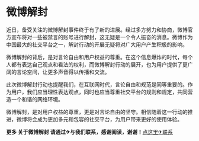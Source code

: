 # 微博解封

近日，备受关注的微博解封事件终于有了新的进展。经过多方努力和协商，微博官方宣布将对一些被禁言的账号进行解封，这无疑是一个令人振奋的消息。微博作为中国最大的社交平台之一，解封行动的开展无疑将对广大用户产生积极的影响。

微博解封的背后，是对言论自由和用户权益的尊重。在这个信息爆炸的时代，每个人都有表达自己观点和看法的权利，而微博解封行动的展开，也为用户提供了更广阔的言论空间，让更多声音得以传播和交流。

此次微博解封行动也提醒我们，在互联网时代，言论自由和规范是同等重要的。作为用户，我们应当理性表达观点，同时也应当尊重社交平台的规则和规定，共同营造一个和谐的网络环境。

微博解封，是对用户权益的尊重，更是对言论自由的坚守。相信随着这一行动的推进，微博将会成为更加多元和包容的社交平台，为用户带来更好的使用体验。

**更多 关于微博解封 请通过✈与我们联系，感谢阅读，谢谢！**[点这里✈联系](https://sms.k02.cc)